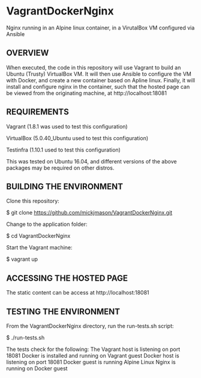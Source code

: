 # VagrantDockerNginx
Nginx running in an Alpine linux container, in a VirutalBox VM configured via Ansible

OVERVIEW
--------

When executed, the code in this repository will use Vagrant to build an Ubuntu (Trusty) VirtualBox VM.
It will then use Ansible to configure the VM with Docker, and create a new container based on Apline linux.
Finally, it will install and configure nginx in the container, such that the hosted page can be viewed from the originating machine, at http://localhost:18081

REQUIREMENTS
------------
Vagrant (1.8.1 was used to test this configuration)

VirtualBox (5.0.40_Ubuntu used to test this configuration)

Testinfra (1.10.1 used to test this configuration)

This was tested on Ubuntu 16.04, and different versions of the above packages may be required on other distros.

BUILDING THE ENVIRONMENT
------------------------
Clone this repository:

  $ git clone https://github.com/mickjmason/VagrantDockerNginx.git

Change to the application folder:

  $ cd VagrantDockerNginx
  
Start the Vagrant machine:

  $ vagrant up
  
ACCESSING THE HOSTED PAGE
-------------------------

The static content can be access at http://localhost:18081

TESTING THE ENVIRONMENT
-----------------------

From the VagrantDockerNginx directory, run the run-tests.sh script:

  $ ./run-tests.sh
  
The tests check for the following:
The Vagrant host is listening on port 18081
Docker is installed and running on Vagrant guest
Docker host is listening on port 18081
Docker guest is running Alpine Linux
Nginx is running on Docker guest


